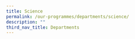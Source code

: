 ```yaml
---
title: Science
permalink: /our-programmes/departments/science/
description: ""
third_nav_title: Departments
---
```

